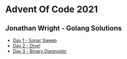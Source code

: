 # Advent Of Code 2021
## Jonathan Wright - Golang Solutions
  
- [Day 1 - Sonar Sweep](D01)
- [Day 2 - Dive!](D02)
- [Day 3 - Binary Diagnostic](D03)